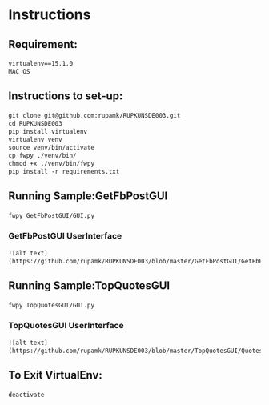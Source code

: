 # Instructions

## Requirement: 
    virtualenv==15.1.0
    MAC OS

## Instructions to set-up:
    git clone git@github.com:rupamk/RUPKUNSDE003.git
    cd RUPKUNSDE003
    pip install virtualenv
    virtualenv venv
    source venv/bin/activate
    cp fwpy ./venv/bin/
    chmod +x ./venv/bin/fwpy
    pip install -r requirements.txt

## Running Sample:GetFbPostGUI

    fwpy GetFbPostGUI/GUI.py 
    
    
### GetFbPostGUI UserInterface
    ![alt text](https://github.com/rupamk/RUPKUNSDE003/blob/master/GetFbPostGUI/GetFbPostGUI.png)
        
## Running Sample:TopQuotesGUI

    fwpy TopQuotesGUI/GUI.py 
    
### TopQuotesGUI UserInterface
    ![alt text](https://github.com/rupamk/RUPKUNSDE003/blob/master/TopQuotesGUI/Quotes.py)

## To Exit VirtualEnv:

    deactivate


    

